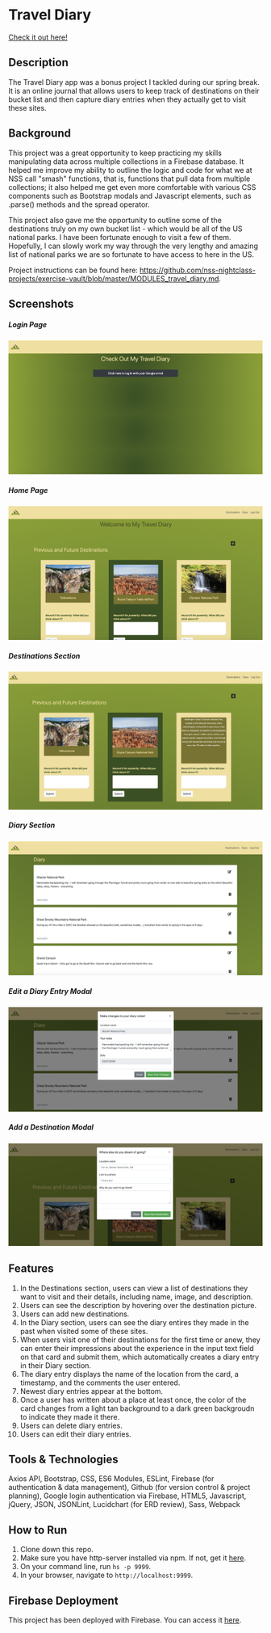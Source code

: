 # Travel Diary
[Check it out here!](https://traveldiary-78295.web.app/#)

## Description
The Travel Diary app was a bonus project I tackled during our spring break. It is an online journal that allows users to keep track of destinations on their bucket list and then capture diary entries when they actually get to visit these sites. 

## Background
This project was a great opportunity to keep practicing my skills manipulating data across multiple collections in a Firebase database. It helped me improve my ability to outline the logic and code for what we at NSS call "smash" functions, that is, functions that pull data from multiple collections; it also helped me get even more comfortable with various CSS components such as Bootstrap modals and Javascript elements, such as .parse() methods and the spread operator. 

This project also gave me the opportunity to outline some of the destinations truly on my own bucket list - which would be all of the US national parks. I have been fortunate enough to visit a few of them. Hopefully, I can slowly work my way through the very lengthy and amazing list of national parks we are so fortunate to have access to here in the US.

Project instructions can be found here: https://github.com/nss-nightclass-projects/exercise-vault/blob/master/MODULES_travel_diary.md.

## Screenshots
##### Login Page
![Login Page](./images-travel-diary/login_page.png)

##### Home Page
![Home Page](./images-travel-diary/home_page.png)

##### Destinations Section
![Destinations](./images-travel-diary/destinations.png)

##### Diary Section
![Diary](./images-travel-diary/diary.png)

##### Edit a Diary Entry Modal
![Edit Diary Entry](./images-travel-diary/edit_diary.png)

##### Add a Destination Modal
![Add Destination](./images-travel-diary/add_destination.png)

## Features
1. In the Destinations section, users can view a list of destinations they want to visit and their details, including name, image, and description. 
1. Users can see the description by hovering over the destination picture. 
1. Users can add new destinations. 
1. In the Diary section, users can see the diary entires they made in the past when visited some of these sites.
1. When users visit one of their destinations for the first time or anew, they can enter their impressions about the experience in the input text field on that card and submit them, which automatically creates a diary entry in their Diary section. 
1. The diary entry displays the name of the location from the card, a timestamp, and the comments the user entered.
1. Newest diary entries appear at the bottom. 
1. Once a user has written about a place at least once, the color of the card changes from a light tan background to a dark green backgroudn to indicate they made it there.
1. Users can delete diary entries.
1. Users can edit their diary entries.

## Tools & Technologies 
Axios API, Bootstrap, CSS, ES6 Modules, ESLint, Firebase (for authentication & data management), Github (for version control & project planning), Google login authentication via Firebase, HTML5, Javascript, jQuery, JSON, JSONLint, Lucidchart (for ERD review), Sass, Webpack

## How to Run
1. Clone down this repo.
1. Make sure you have http-server installed via npm. If not, get it [here](https://www.npmjs.com/package/http-server).
1. On your command line, run `hs -p 9999`.
1. In your browser, navigate to `http://localhost:9999`.

## Firebase Deployment
This project has been deployed with Firebase. 
You can access it [here](https://traveldiary-78295.web.app/#). 
